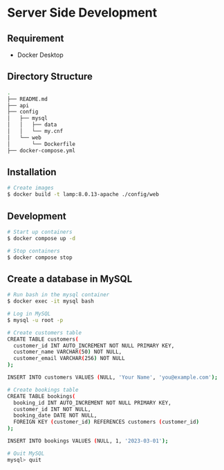 # Server Side Development

## Requirement

- Docker Desktop

## Directory Structure

```bash
.
├── README.md
├── api
├── config
│   ├── mysql
│   │   ├── data
│   │   └── my.cnf
│   └── web
│       └── Dockerfile
├── docker-compose.yml
```

## Installation

```bash
# Create images
$ docker build -t lamp:8.0.13-apache ./config/web
```

## Development

```bash
# Start up containers
$ docker compose up -d

# Stop containers
$ docker compose stop
```

## Create a database in MySQL

```bash
# Run bash in the mysql container
$ docker exec -it mysql bash

# Log in MySQL
$ mysql -u root -p

# Create customers table
CREATE TABLE customers(
  customer_id INT AUTO_INCREMENT NOT NULL PRIMARY KEY,
  customer_name VARCHAR(50) NOT NULL,
  customer_email VARCHAR(256) NOT NULL
);

INSERT INTO customers VALUES (NULL, 'Your Name', 'you@example.com');

# Create bookings table
CREATE TABLE bookings(
  booking_id INT AUTO_INCREMENT NOT NULL PRIMARY KEY,
  customer_id INT NOT NULL,
  booking_date DATE NOT NULL,
  FOREIGN KEY (customer_id) REFERENCES customers (customer_id)
);

INSERT INTO bookings VALUES (NULL, 1, '2023-03-01');

# Quit MySQL
mysql> quit
```
